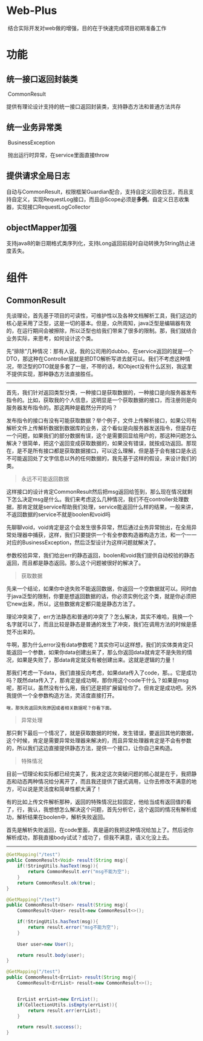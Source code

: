 # Web-Plus

​	结合实际开发对web做的增强，目的在于快速完成项目初期准备工作

# 功能

## 统一接口返回封装类

​	CommonResult

​	提供有理论设计支持的统一接口返回封装类，支持静态方法和普通方法共存

## 统一业务异常类

​	BusinessException

​	抛出运行时异常，在service里面直接throw

## 提供请求全局日志

​	自动与CommonResult，权限框架Guardian配合，支持自定义回收日志，而且支持自定义，实现RequestLog接口，而且@Scope必须是**多例**。自定义日志收集器，实现接口RequestLogCollector

## objectMapper加强

​	支持java8的新日期格式类序列化，支持Long返回前段时自动转换为String防止进度丢失。



# 组件

## CommonResult

​	先谈理论，首先基于项目的可读性，可维护性以及各种文档解析工具，我们这边的核心是采用了泛型，这是一切的基本。但是，众所周知，java泛型是编辑器有效的，在运行期间会被擦除，所以泛型也给我们带来了很多的限制。那，我们就结合业务实际，来思考，如何设计这个类。

​	先“排除”几种情况：那有人说，我的公司用的dubbo，在service返回的就是一个DTO，那这种在Controller层就是把DTO解析写进去就可以。我们不考虑这种情况，带泛型的DTO就是多套了一层，不带的话，和Object没有什么区别，我这里不提供实现，那种静态方法直接胜任。

---

​	首先，我们针对返回类型分类，一种接口是获取数据的，一种接口是向服务器发布指令的。比如，获取我的个人信息，这明显是一个获取数据的接口，而注册则是向服务器发布指令的。那这两种是截然分开的吗？

​	发布指令的接口有没有可能获取数据？举个例子，文件上传解析接口，如果公司有解析文件上传解析数据到数据库的业务，这个看似是向服务器发送指令，但是存在一个问题，如果我们的部分数据有误，这个是需要回显给用户的，那这种问题怎么解决？很简单，把这个返回变成获取数据的，如果没有错误，就按成功返回。那现在，是不是所有接口都是获取数据接口，可以这么理解，但是基于会有接口是永远不可能返回处了文字信息以外的任何数据的，我先基于这样的假设，来设计我们的类。

> 永远不可能返回数据

​	这样接口的设计肯定CommonResult<Void>然后把msg返回给签到，那么现在情况就剩下怎么决定msg是什么。我们来考虑这么几种情况，我们不在controller处理数据，那肯定就是service帮助我们处理，service能返回什么样的结果，一般来讲，不返回数据的service不就是boolen和void吗

​	先聊聊void，void肯定是这个会发生很多异常，然后通过业务异常抛出，在全局异常处理器中捕获，这样，我们只要提供一个有全参数构造器构造方法，和一个一一对应的BusinessException，然后泛型设计为<Object>这样问题就解决了。

​	参数校验异常，我们给出err的静态返回，boolen和void我们提供自动校验的静态返回，而且都是静态返回。那么这个问题被很好的解决了。

> 获取数据

​	先来一个结论，如果你中途失败不能返回数据，你返回一个空数据就可以。同时由于java泛型的限制，你要是想返回数据的话，你必须实例化这个类，就是你必须把它new出来，所以，这些数据肯定都只能是静态方法了。

​	理论冲突来了，err方法静态和普通的冲突了？怎么解决，其实不难哈，我换一个名字就可以了，而且比较是静态是普通的发生了冲突，我们在调用方法的时候是感觉不出来的。

​	牛啊，那为什么error没有data参数呢？其实你可以这样想，我们的实体类肯定只能返回一个参数，如果你data创建出来了，那么你返回data就肯定不是失败的情况，如果是失败了，那data肯定就没有被创建出来。这就是逻辑的力量！

​	那我们考虑一下data，我们直接反向考虑，如果data传入了code，那。。它是成功吗？既然data传入了，那肯定是成功啊，那你用这个code干什么？如果是msg呢，那可以，虽然没有什么用，我们还是把扩展留给你了。但肯定是成功吧。另外我提供一个全参数构造方法，灵活度直接打开。

 	唉，那失败返回失败原因或者相关数据呢？你看下面。

> 异常处理

​	那只剩下最后一个情况了，就是获取数据的时候，发生错误，要返回其他的数据，这个时候，肯定是需要异常处理器来解决的，而且异常处理器肯定是不会有参数的，所以我们这边直接提供静态方法，提供一个接口，让你自己来构造。

> 特殊情况

​	目前一切理论和实际都已经完美了，我决定这次突破问题的核心就是在于，我把静态和动态两种情况给分离开了，而且我还提供了链式调用，让你去修改不满意的地方，可以说是灵活度和简单性都大满了！

​	有的比如上传文件解析那种，返回的特殊情况比较固定，他给当成有返回值的看了，行，我认，我想想怎么解决这个问题，首先分析它，这个返回的情况有解析成功，解析结果在boolen中，解析失败返回。

​	首先是解析失败返回，在code里面，真是逼的我把这种情况给加上了。然后说你解析成功，那我直接body试试？成功了，但我不满意，语义化没上去。

---

```java
@GetMapping("/test")
public CommonResult<Void> result(String msg){
    if(!StringUtils.hasText(msg)){
        return CommonResult.err("msg不能为空");
    }
    return CommonResult.ok(true);
}
```

```java
@GetMapping("/test")
public CommonResult<User> result(String msg){
    CommonResult<User> result=new CommonResult<>();

    if(!StringUtils.hasText(msg)){
        return result.error("msg不能为空");
    }
    
    User user=new User();

    return result.body(user);
}
```

```java
@GetMapping("/test")
public CommonResult<ErrList> result(String msg){
    CommonResult<ErrList> result=new CommonResult<>();


    ErrList errList=new ErrList();
    if(CollectionUtils.isEmpty(errList)){
        return result.err(errList);
    }

    return result.success();
}
```

